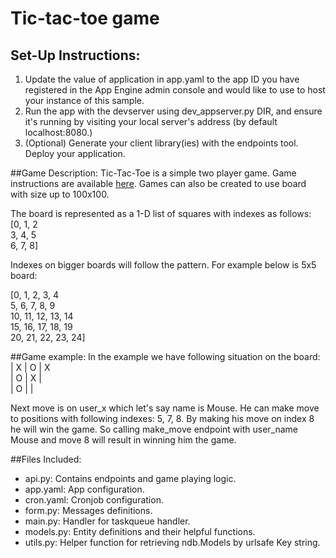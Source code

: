 # Tic-tac-toe game

## Set-Up Instructions:
1.  Update the value of application in app.yaml to the app ID you have registered
 in the App Engine admin console and would like to use to host your instance of this sample.
1.  Run the app with the devserver using dev_appserver.py DIR, and ensure it's
 running by visiting your local server's address (by default localhost:8080.)
1.  (Optional) Generate your client library(ies) with the endpoints tool.
 Deploy your application.
 
 
##Game Description:
Tic-Tac-Toe is a simple two player game. Game instructions are available
[here](https://en.wikipedia.org/wiki/Tic-tac-toe). Games can also be created
to use board with size up to 100x100.

The board is represented as a 1-D list of squares with indexes as follows:  
[0, 1, 2  
 3, 4, 5  
 6, 7, 8]

Indexes on bigger boards will follow the pattern. For example below is 5x5 board:  

[0, 1, 2, 3, 4  
 5, 6, 7, 8, 9  
 10, 11, 12, 13, 14  
 15, 16, 17, 18, 19  
 20, 21, 22, 23, 24]


##Game example:
In the example we have following situation on the board:  
| X | O | X  
| O | X |  
| O |     |

Next move is on user_x which let's say name is Mouse. He can make move to
positions with following indexes: 5, 7, 8. By making his move on index 8 he
will win the game. So calling make_move endpoint with user_name Mouse and
move 8 will result in winning him the game.


##Files Included:
 - api.py: Contains endpoints and game playing logic.
 - app.yaml: App configuration.
 - cron.yaml: Cronjob configuration.
 - form.py: Messages definitions.
 - main.py: Handler for taskqueue handler.
 - models.py: Entity definitions and their helpful functions.
 - utils.py: Helper function for retrieving ndb.Models by urlsafe Key string.
